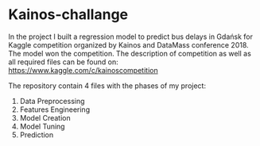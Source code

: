# Kainos-challange
In the project I built a regression model to predict bus delays in Gdańsk for Kaggle competition organized by Kainos and DataMass conference 2018. The model won the competition. The description of competition as well as all required files can be found on:
https://www.kaggle.com/c/kainoscompetition

The repository contain 4 files with the phases of my project:
1. Data Preprocessing
2. Features Engineering
3. Model Creation
4. Model Tuning
5. Prediction
